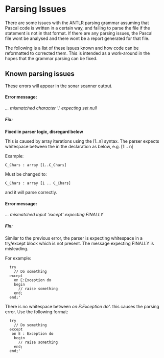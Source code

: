 Parsing Issues
=
There are some issues with the ANTLR parsing grammar assuming that Pascal code is written in a 
certain way, and failing to parse the file if the statement is not in that format. If there are 
any parsing issues, the Pascal file wont be analysed and there wont be a report generated for that
file. 

The following is a list of these issues known and how code can be reformatted to corrected them.
This is intended as a work-around in the hopes that the grammar parsing can be fixed.

## Known parsing issues
These errors will appear in the sonar scanner output.

#### Error message:
*... mismatched character '.' expecting set null*

##### Fix:

**Fixed in parser logic, disregard below**

This is caused by array iterations using the [1..n] syntax. The parser expects whitespace between 
the in the declaration as below, e.g. [1 .. n]

Example: 

~~~~
C_Chars : array [1..C_Chars]
~~~~

Must be changed to: 

~~~~
C_Chars : array [1 .. C_Chars]
~~~~
and it will parse correctly.

#### Error message:
*... mismatched input 'except' expecting FINALLY*

##### Fix:
Similar to the previous error, the parser is expecting whitespace in a try/except block which is not
present. The message expecting FINALLY is misleading.

For example:

	
~~~~
  try
    // Do something
  except
    on E:Exception do
    begin
      // raise something
    end;
  end;'
~~~~

There is no whitespace between *on E:Exception do'*. this causes the parsing error. Use the following
format:

~~~~
  try
    // Do something
  except
   on E : Exception do
    begin
      // raise something
    end;
  end;'
~~~~

